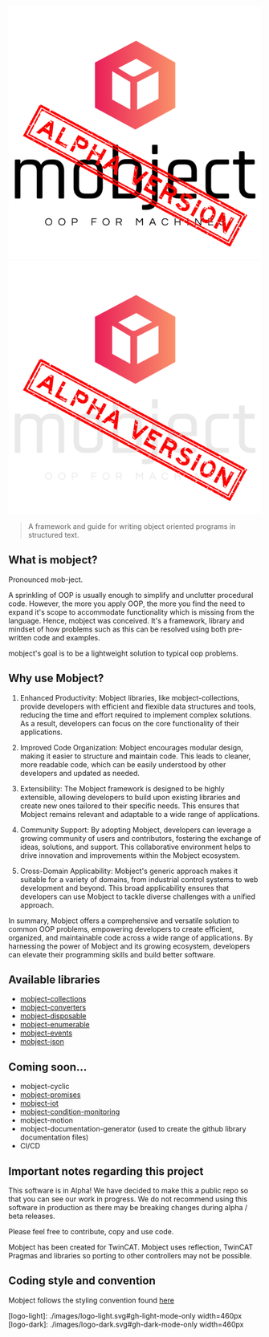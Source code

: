 ![logo-light](./images/logo-light.svg#gh-light-mode-only)
![logo-dark](./images/logo-dark.svg#gh-dark-mode-only)

> A framework and guide for writing object oriented programs in structured text.

## What is mobject?

Pronounced mob-ject.

A sprinkling of OOP is usually enough to simplify and unclutter procedural code. However, the more you apply OOP, the more you find the need to expand it's scope to accommodate functionality which is missing from the language. Hence, mobject was conceived. It's a framework, library and mindset of how problems such as this can be resolved using both pre-written code and examples.

mobject's goal is to be a lightweight solution to typical oop problems.

## Why use Mobject?

1. Enhanced Productivity: Mobject libraries, like mobject-collections, provide developers with efficient and flexible data structures and tools, reducing the time and effort required to implement complex solutions. As a result, developers can focus on the core functionality of their applications.

2. Improved Code Organization: Mobject encourages modular design, making it easier to structure and maintain code. This leads to cleaner, more readable code, which can be easily understood by other developers and updated as needed.

3. Extensibility: The Mobject framework is designed to be highly extensible, allowing developers to build upon existing libraries and create new ones tailored to their specific needs. This ensures that Mobject remains relevant and adaptable to a wide range of applications.

4. Community Support: By adopting Mobject, developers can leverage a growing community of users and contributors, fostering the exchange of ideas, solutions, and support. This collaborative environment helps to drive innovation and improvements within the Mobject ecosystem.

5. Cross-Domain Applicability: Mobject's generic approach makes it suitable for a variety of domains, from industrial control systems to web development and beyond. This broad applicability ensures that developers can use Mobject to tackle diverse challenges with a unified approach.

In summary, Mobject offers a comprehensive and versatile solution to common OOP problems, empowering developers to create efficient, organized, and maintainable code across a wide range of applications. By harnessing the power of Mobject and its growing ecosystem, developers can elevate their programming skills and build better software.

## Available libraries

- [mobject-collections](http://collections.mobject.org)
- [mobject-converters](http://converters.mobject.org)
- [mobject-disposable](http://disposable.mobject.org)
- [mobject-enumerable](http://enumerable.mobject.org)
- [mobject-events](http://events.mobject.org)
- [mobject-json](http://json.mobject.org)

## Coming soon...

- mobject-cyclic
- [mobject-promises](https://github.com/Mobject-Dev-Team/mobject-promises)
- [mobject-iot](https://github.com/Mobject-Dev-Team/mobject-iot)
- [mobject-condition-monitoring](https://github.com/Mobject-Dev-Team/mobject-condition-monitoring)
- mobject-motion
- mobject-documentation-generator (used to create the github library documentation files)
- CI/CD

## Important notes regarding this project

This software is in Alpha! We have decided to make this a public repo so that you can see our work in progress. We do not recommend using this software in production as there may be breaking changes during alpha / beta releases.

Please feel free to contribute, copy and use code.

Mobject has been created for TwinCAT. Mobject uses reflection, TwinCAT Pragmas and libraries so porting to other controllers may not be possible.

## Coding style and convention

Mobject follows the styling convention found [here](https://benhar-dev.github.io/coding-convention/#/)

[logo-light]: ./images/logo-light.svg#gh-light-mode-only width=460px
[logo-dark]: ./images/logo-dark.svg#gh-dark-mode-only width=460px